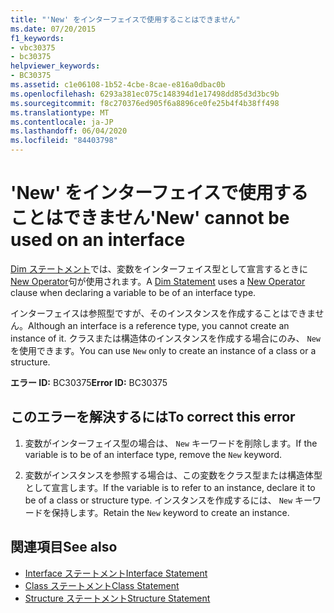 ```yaml
---
title: "'New' をインターフェイスで使用することはできません"
ms.date: 07/20/2015
f1_keywords:
- vbc30375
- bc30375
helpviewer_keywords:
- BC30375
ms.assetid: c1e06108-1b52-4cbe-8cae-e816a0dbac0b
ms.openlocfilehash: 6293a381ec075c148394d1e17498dd85d3d3bc9b
ms.sourcegitcommit: f8c270376ed905f6a8896ce0fe25b4f4b38ff498
ms.translationtype: MT
ms.contentlocale: ja-JP
ms.lasthandoff: 06/04/2020
ms.locfileid: "84403798"
---
```

# <a name="new-cannot-be-used-on-an-interface"></a><span data-ttu-id="775d5-102">'New' をインターフェイスで使用することはできません</span><span class="sxs-lookup"><span data-stu-id="775d5-102">'New' cannot be used on an interface</span></span>
<span data-ttu-id="775d5-103">[Dim ステートメント](../language-reference/statements/dim-statement.md)では、変数をインターフェイス型として宣言するときに[New Operator](../language-reference/operators/new-operator.md)句が使用されます。</span><span class="sxs-lookup"><span data-stu-id="775d5-103">A [Dim Statement](../language-reference/statements/dim-statement.md) uses a [New Operator](../language-reference/operators/new-operator.md) clause when declaring a variable to be of an interface type.</span></span>  
  
 <span data-ttu-id="775d5-104">インターフェイスは参照型ですが、そのインスタンスを作成することはできません。</span><span class="sxs-lookup"><span data-stu-id="775d5-104">Although an interface is a reference type, you cannot create an instance of it.</span></span> <span data-ttu-id="775d5-105">クラスまたは構造体のインスタンスを作成する場合にのみ、 `New` を使用できます。</span><span class="sxs-lookup"><span data-stu-id="775d5-105">You can use `New` only to create an instance of a class or a structure.</span></span>  
  
 <span data-ttu-id="775d5-106">**エラー ID:** BC30375</span><span class="sxs-lookup"><span data-stu-id="775d5-106">**Error ID:** BC30375</span></span>  
  
## <a name="to-correct-this-error"></a><span data-ttu-id="775d5-107">このエラーを解決するには</span><span class="sxs-lookup"><span data-stu-id="775d5-107">To correct this error</span></span>  
  
1. <span data-ttu-id="775d5-108">変数がインターフェイス型の場合は、 `New` キーワードを削除します。</span><span class="sxs-lookup"><span data-stu-id="775d5-108">If the variable is to be of an interface type, remove the `New` keyword.</span></span>  
  
2. <span data-ttu-id="775d5-109">変数がインスタンスを参照する場合は、この変数をクラス型または構造体型として宣言します。</span><span class="sxs-lookup"><span data-stu-id="775d5-109">If the variable is to refer to an instance, declare it to be of a class or structure type.</span></span> <span data-ttu-id="775d5-110">インスタンスを作成するには、 `New` キーワードを保持します。</span><span class="sxs-lookup"><span data-stu-id="775d5-110">Retain the `New` keyword to create an instance.</span></span>  
  
## <a name="see-also"></a><span data-ttu-id="775d5-111">関連項目</span><span class="sxs-lookup"><span data-stu-id="775d5-111">See also</span></span>

- [<span data-ttu-id="775d5-112">Interface ステートメント</span><span class="sxs-lookup"><span data-stu-id="775d5-112">Interface Statement</span></span>](../language-reference/statements/interface-statement.md)
- [<span data-ttu-id="775d5-113">Class ステートメント</span><span class="sxs-lookup"><span data-stu-id="775d5-113">Class Statement</span></span>](../language-reference/statements/class-statement.md)
- [<span data-ttu-id="775d5-114">Structure ステートメント</span><span class="sxs-lookup"><span data-stu-id="775d5-114">Structure Statement</span></span>](../language-reference/statements/structure-statement.md)
